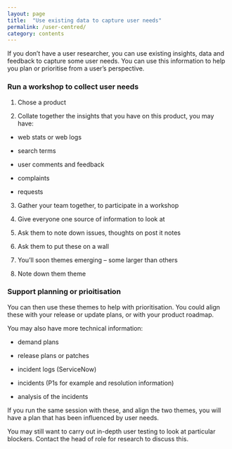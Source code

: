 ```yaml
---
layout: page
title:  "Use existing data to capture user needs"
permalink: /user-centred/
category: contents
---
```



If you don’t have a user researcher, you can use existing insights, data and feedback to capture some user needs. 
You can use this information to help you plan or prioritise from a user’s perspective. 

### Run a workshop to collect user needs

1. Chose a product  

2. Collate together the insights that you have on this product, you may have: 

* web stats or web logs 

* search terms 

* user comments and feedback 

* complaints 

* requests 
  

3. Gather your team together, to participate in a workshop 

4. Give everyone one source of information to look at 

5. Ask them to note down issues, thoughts on post it notes 

6. Ask them to put these on a wall 

7. You’ll soon themes emerging – some larger than others 

8. Note down them theme

### Support planning or prioitisation

You can then use these themes to help with prioritisation. You could align these with your release or update plans, or with your product roadmap.  

You may also have more technical information: 

* demand plans 

* release plans or patches 

* incident logs (ServiceNow) 

* incidents (P1s for example and resolution information) 

* analysis of the incidents  


If you run the same session with these, and align the two themes, you will have a plan that has been influenced by user needs. 


You may still want to carry out in-depth user testing to look at particular blockers. Contact the head of role for research to discuss this. 
 

